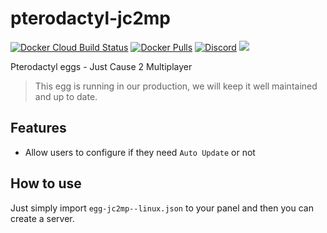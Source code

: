# pterodactyl-jc2mp
[![Docker Cloud Build Status](https://img.shields.io/docker/cloud/build/hcgcloud/pterodactyl-jc2mp.svg?style=flat)](https://hub.docker.com/r/hcgcloud/pterodactyl-jc2mp)
[![Docker Pulls](https://img.shields.io/docker/pulls/hcgcloud/pterodactyl-jc2mp.svg?style=flat)](https://hub.docker.com/r/hcgcloud/pterodactyl-jc2mp)
[![Discord](https://img.shields.io/discord/609764930899673092)](https://discord.gg/5KnNVfv)
![](https://img.shields.io/badge/status-prod-informational)

Pterodactyl eggs - Just Cause 2 Multiplayer

> This egg is running in our production, we will keep it well maintained and up to date.
## Features
- Allow users to configure if they need `Auto Update` or not

## How to use
Just simply import `egg-jc2mp--linux.json` to your panel and then you can create a server.
